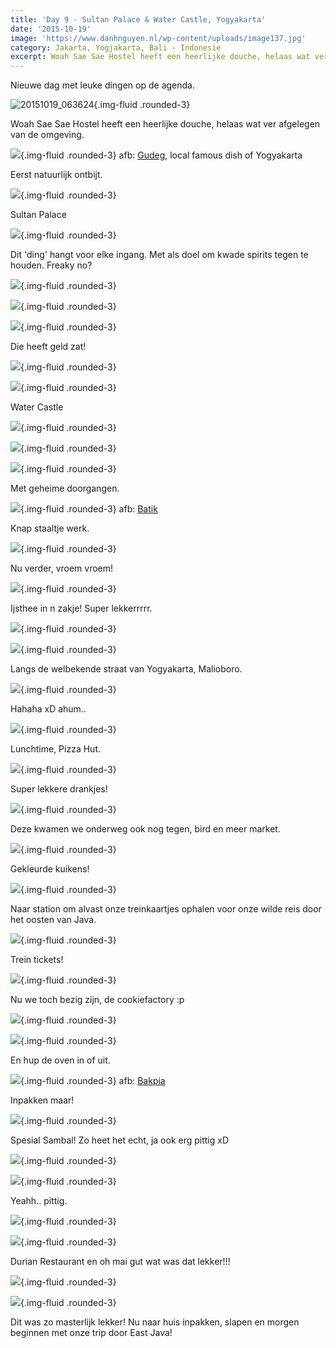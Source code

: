 ```yaml
---
title: 'Day 9 - Sultan Palace & Water Castle, Yogyakarta'
date: '2015-10-19'
image: 'https://www.danhnguyen.nl/wp-content/uploads/image137.jpg'
category: Jakarta, Yogjakarta, Bali - Indonesie
excerpt: Woah Sae Sae Hostel heeft een heerlijke douche, helaas wat ver afgelegen van de omgeving...
---
```


Nieuwe dag met leuke dingen op de agenda.

![20151019_063624](https://www.danhnguyen.nl/wp-content/uploads/20151019_063624-1024x576.jpg){.img-fluid .rounded-3}

Woah Sae Sae Hostel heeft een heerlijke douche, helaas wat ver afgelegen van de omgeving.

![](https://www.danhnguyen.nl/wp-content/uploads/image161-1024x576.jpg){.img-fluid .rounded-3} afb: [Gudeg](https://en.m.wikipedia.org/wiki/Gudeg), local famous dish of Yogyakarta

Eerst natuurlijk ontbijt.

![](https://www.danhnguyen.nl/wp-content/uploads/image119-1024x576.jpg){.img-fluid .rounded-3}

Sultan Palace

![](https://www.danhnguyen.nl/wp-content/uploads/image120-1024x576.jpg){.img-fluid .rounded-3}

Dit 'ding' hangt voor elke ingang. Met als doel om kwade spirits tegen te houden. Freaky no?

![](https://www.danhnguyen.nl/wp-content/uploads/image121-e1445261594172-1024x1820.jpg){.img-fluid .rounded-3}

![](https://www.danhnguyen.nl/wp-content/uploads/image124-1024x576.jpg){.img-fluid .rounded-3}

![](https://www.danhnguyen.nl/wp-content/uploads/image125-1024x576.jpg){.img-fluid .rounded-3}

Die heeft geld zat!

![](https://www.danhnguyen.nl/wp-content/uploads/image127-1024x576.jpg){.img-fluid .rounded-3}

![](https://www.danhnguyen.nl/wp-content/uploads/image129-1024x576.jpg){.img-fluid .rounded-3}

Water Castle

![](https://www.danhnguyen.nl/wp-content/uploads/image165-1024x576.jpg){.img-fluid .rounded-3}

![](https://www.danhnguyen.nl/wp-content/uploads/image163-1024x576.jpg){.img-fluid .rounded-3}

![](https://www.danhnguyen.nl/wp-content/uploads/image136-1024x576.jpg){.img-fluid .rounded-3}

Met geheime doorgangen.

![](https://www.danhnguyen.nl/wp-content/uploads/image135-1024x576.jpg){.img-fluid .rounded-3} afb: [Batik](https://en.m.wikipedia.org/wiki/Batik)

Knap staaltje werk.

![](https://www.danhnguyen.nl/wp-content/uploads/image137-1024x576.jpg){.img-fluid .rounded-3}

Nu verder, vroem vroem!

![](https://www.danhnguyen.nl/wp-content/uploads/image138-1024x576.jpg){.img-fluid .rounded-3}

Ijsthee in n zakje! Super lekkerrrrr.

![](https://www.danhnguyen.nl/wp-content/uploads/image145-1024x576.jpg){.img-fluid .rounded-3}

![](https://www.danhnguyen.nl/wp-content/uploads/image146-1024x576.jpg){.img-fluid .rounded-3}

Langs de welbekende straat van Yogyakarta, Malioboro.

![](https://www.danhnguyen.nl/wp-content/uploads/image144-1024x576.jpg){.img-fluid .rounded-3}

Hahaha xD ahum..

![](https://www.danhnguyen.nl/wp-content/uploads/image143-1024x576.jpg){.img-fluid .rounded-3}

Lunchtime, Pizza Hut.

![](https://www.danhnguyen.nl/wp-content/uploads/image157-1024x576.jpg){.img-fluid .rounded-3}

Super lekkere drankjes!

![](https://www.danhnguyen.nl/wp-content/uploads/image141-1024x576.jpg){.img-fluid .rounded-3}

Deze kwamen we onderweg ook nog tegen, bird en meer market.

![](https://www.danhnguyen.nl/wp-content/uploads/image140-1024x576.jpg){.img-fluid .rounded-3}

Gekleurde kuikens!

![](https://www.danhnguyen.nl/wp-content/uploads/image147-1024x576.jpg){.img-fluid .rounded-3}

Naar station om alvast onze treinkaartjes ophalen voor onze wilde reis door het oosten van Java.

![](https://www.danhnguyen.nl/wp-content/uploads/image148-1024x576.jpg){.img-fluid .rounded-3}

Trein tickets!

![](https://www.danhnguyen.nl/wp-content/uploads/image149-1024x576.jpg){.img-fluid .rounded-3}

Nu we toch bezig zijn, de cookiefactory :p

![](https://www.danhnguyen.nl/wp-content/uploads/image150-1024x576.jpg){.img-fluid .rounded-3}

![](https://www.danhnguyen.nl/wp-content/uploads/image151-1024x576.jpg){.img-fluid .rounded-3}

En hup de oven in of uit.

![](https://www.danhnguyen.nl/wp-content/uploads/image152-1024x576.jpg){.img-fluid .rounded-3} afb: [Bakpia](https://en.m.wikipedia.org/wiki/Bakpia_Pathok)

Inpakken maar!

![](https://www.danhnguyen.nl/wp-content/uploads/image153-1024x576.jpg){.img-fluid .rounded-3}

Spesial Sambal! Zo heet het echt, ja ook erg pittig xD

![](https://www.danhnguyen.nl/wp-content/uploads/image154-1024x576.jpg){.img-fluid .rounded-3}

![](https://www.danhnguyen.nl/wp-content/uploads/image155-1024x576.jpg){.img-fluid .rounded-3}

Yeahh.. pittig.

![](https://www.danhnguyen.nl/wp-content/uploads/image156-1024x576.jpg){.img-fluid .rounded-3}

![](https://www.danhnguyen.nl/wp-content/uploads/image158-1024x576.jpg){.img-fluid .rounded-3}

Durian Restaurant en oh mai gut wat was dat lekker!!!

![](https://www.danhnguyen.nl/wp-content/uploads/image159-1024x576.jpg){.img-fluid .rounded-3}

![](https://www.danhnguyen.nl/wp-content/uploads/image160-1024x576.jpg){.img-fluid .rounded-3}

Dit was zo masterlijk lekker!
Nu naar huis inpakken, slapen en morgen beginnen met onze trip door East Java!
